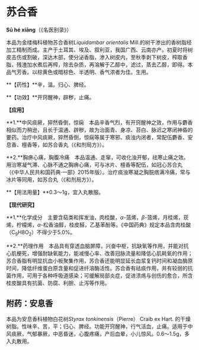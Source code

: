 # 苏合香

**Sū hé xiāng**（《名医别录》）

本品为金缕梅科植物苏合香树*Liquidambar orientalis* Mill.的树干渗出的香树脂经加工精制而成。主产于土耳其、埃及、叙利亚，我国广西、云南亦产。初夏时将树皮击伤或割破，深达木部，使分泌香脂，渗入树皮内，至秋季剥下树皮，榨取香脂，残渣加水煮后再榨，除去杂质，再溶解于乙醇中，滤过，蒸去乙醇，即得。本品气芳香。以棕黄色或暗棕色、半透明、香气浓者为佳。生用。

**【药性】**辛，温。归心、脾经。

**【功效】**开窍醒神，辟秽，止痛。

**【应用】**

**1.**中风痰厥，猝然昏倒，惊痫　本品辛香气烈，有开窍醒神之效，作用与麝香相似而力稍逊，且长于温通、辟秽，故为治面青、身凉、苔白、脉迟之寒闭神昏的要药。治疗中风痰厥，猝然昏倒，惊痫等属于寒邪、痰浊内闭者，常配伍麝香、安息香、檀香等，如苏合香丸（《和剂局方》）。

**2.**胸痹心痛，胸腹冷痛　本品温通、走窜，可收化浊开郁，祛寒止痛之效。用治寒凝气滞、心脉不通之胸痹心痛，可与冰片、檀香等配伍，如冠心苏合丸（《中华人民共和国药典·一部》2015年版）。治疗痰浊寒凝之胸脘痞满冷痛，常与冰片等同用，如苏合丸（《和剂局方》）。

**【用法用量】**0.3～1g，宜入丸散服。

**【现代研究】**

**1.**化学成分　主要含萜类和挥发油，肉桂酸，*α*-蒎烯，*β*-蒎烯，月桂烯，莰烯，柠檬烯，*α*-松香油醇，桂皮醛，乙基苯酚等。《中国药典》规定本品含肉桂酸（C<sub>9</sub>H8O<sub>2</sub>）不得少于5.0%。

**2.**药理作用　本品具有穿透血脑屏障，兴奋中枢，抗缺氧等作用，并能对抗心肌梗死，增强耐缺氧能力，能减慢心率、改善冠脉流量和降低心肌耗氧的作用；苏合香脂有明显抗血小板聚集作用，苏合香还能明显延长血浆复钙时间和凝血酶原时间，降低纤维蛋白原含量和促进纤溶酶活性。苏合香有祛痰作用，并有较弱的抗菌作用，可用于各种呼吸道感染；可缓解局部炎症，促进溃疡与创伤的愈合，所含桂皮酸具有抗菌、防腐、利胆、止泻等作用。

## 附药：安息香

本品为安息香科植物白花树*Styrax tonkinensis*（Pierre） Craib ex Hart. 的干燥树脂。性味辛、苦，平；归心、脾经。功能开窍醒神，行气活血，止痛。适用于中风痰厥，气郁暴厥，中恶昏迷，心腹疼痛，产后血晕，小儿惊风。0.6～1.5g，多入丸散用。